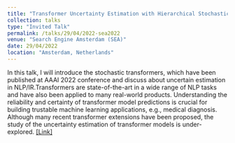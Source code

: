 ```yaml
---
title: "Transformer Uncertainty Estimation with Hierarchical Stochastic Attention"
collection: talks
type: "Invited Talk"
permalink: /talks/29/04/2022-sea2022
venue: "Search Engine Amsterdam (SEA)"
date: 29/04/2022
location: "Amsterdam, Netherlands"
---
```


In this talk, I will introduce the stochastic transformers, which have been published at AAAI 2022 conference and discuss about uncertain estimation in NLP/IR.Transformers are state-of-the-art in a wide range of NLP tasks and have also been applied to many real-world products. Understanding the reliability and certainty of transformer model predictions is crucial for building trustable machine learning applications, e.g., medical diagnosis. Although many recent transformer extensions have been proposed, the study of the uncertainty estimation of transformer models is under-explored. [[Link]](https://irlab.science.uva.nl/2022/04/21/search-engines-amsterdam-april-29/)
